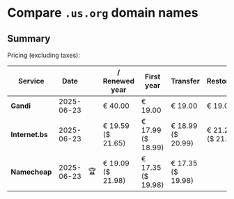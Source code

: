# Compare `.us.org` domain names

## Summary

Pricing (excluding taxes):

| Service | Date |  | / Renewed year | First year | Transfer | Restoration |
|--|--|--|--|--|--|--|
| **Gandi** | 2025-06-23 |  | € 40.00 | € 19.00 | € 19.00 | € 19.00 |
| **Internet.bs** | 2025-06-23 |  | € 19.59<br>($ 21.65) | € 17.99<br>($ 18.99) | € 18.99<br>($ 20.99) | € 21.25<br>($ 21.05) |
| **Namecheap** | 2025-06-23 | 🏆 | € 19.09<br>($ 21.98) | € 17.35<br>($ 19.98) | € 17.35<br>($ 19.98) |  |
